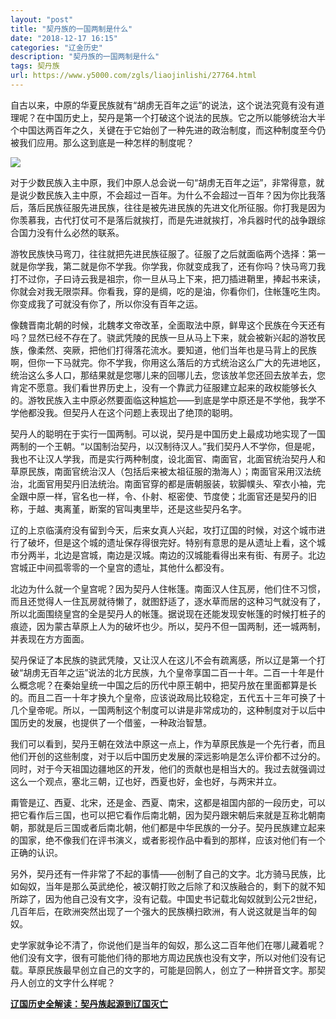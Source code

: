 ```yaml
---
layout: "post"
title: "契丹族的一国两制是什么"
date: "2018-12-17 16:15"
categories: "辽金历史"
description: "契丹族的一国两制是什么"
tags: 契丹族
url: https://www.y5000.com/zgls/liaojinlishi/27764.html
---
```






自古以来，中原的华夏民族就有“胡虏无百年之运”的说法，这个说法究竟有没有道理呢？在中国历史上，契丹是第一个打破这个说法的民族。它之所以能够统治大半个中国达两百年之久，关键在于它始创了一种先进的政治制度，而这种制度至今仍被我们应用。那么这到底是一种怎样的制度呢？

![](https://img.y5000.com/uploads/allimg/180118/8-1P11P9312V92.jpg)

对于少数民族入主中原，我们中原人总会说一句“胡虏无百年之运”，非常得意，就是说少数民族入主中原，不会超过一百年。为什么不会超过一百年？因为你比我落后，落后民族征服先进民族，往往是被先进民族的先进文化所征服。你打我是因为你羡慕我，古代打仗可不是落后就挨打，而是先进就挨打，冷兵器时代的战争跟综合国力没有什么必然的联系。

游牧民族快马弯刀，往往就把先进民族征服了。征服了之后就面临两个选择：第一就是你学我，第二就是你不学我。你学我，你就变成我了，还有你吗？快马弯刀我打不过你，子曰诗云我是祖宗，你一旦从马上下来，把刀插进鞘里，捧起书来读，你就会对我无限崇拜。你看我，穿的是绸，吃的是油，你看你们，住帐篷吃生肉。你变成我了可就没有你了，所以你没有百年之运。

像魏晋南北朝的时候，北魏孝文帝改革，全面取法中原，鲜卑这个民族在今天还有吗？显然已经不存在了。骁武凭陵的民族一旦从马上下来，就会被新兴起的游牧民族，像柔然、突厥，把他们打得落花流水。要知道，他们当年也是马背上的民族啊，但你一下马就完。你不学我，你用这么落后的方式统治这么广大的先进地区，统治这么多人口，那结果就是您哪儿来的回哪儿去，您该放羊您还回去放羊去，您肯定不愿意。我们看世界历史上，没有一个靠武力征服建立起来的政权能够长久的。游牧民族入主中原必然要面临这种尴尬——到底是学中原还是不学他，我学不学他都没我。但契丹人在这个问题上表现出了绝顶的聪明。

契丹人的聪明在于实行一国两制。可以说，契丹是中国历史上最成功地实现了一国两制的一个王朝。“以国制治契丹，以汉制待汉人。”我们契丹人不学你，但是呢，我也不让汉人学我，而是实行两种制度，设北面官、南面官，北面官统治契丹人和草原民族，南面官统治汉人（包括后来被太祖征服的渤海人）；南面官采用汉法统治，北面官用契丹旧法统治。南面官穿的都是唐朝服装，软脚幞头、窄衣小袖，完全跟中原一样，官名也一样，令、仆射、枢密使、节度使；北面官还是契丹的旧称，于越、夷离堇，断案的官叫夷里毕，还是这些契丹名字。

辽的上京临潢府没有留到今天，后来女真人兴起，攻打辽国的时候，对这个城市进行了破坏，但是这个城的遗址保存得很完好。特别有意思的是从遗址上看，这个城市分两半，北边是宫城，南边是汉城。南边的汉城能看得出来有街、有房子。北边宫城正中间孤零零的一个皇宫的遗址，其他什么都没有。

北边为什么就一个皇宫呢？因为契丹人住帐篷。南面汉人住瓦房，他们住不习惯，而且还觉得人一住瓦房就待懒了，就图舒适了，逐水草而居的这种习气就没有了，所以北面围绕皇宫的全是契丹人的帐篷。据说现在还能发现安帐篷的时候打桩子的痕迹，因为蒙古草原上人为的破坏也少。所以，契丹不但一国两制，还一城两制，并表现在方方面面。

契丹保证了本民族的骁武凭陵，又让汉人在这儿不会有疏离感，所以辽是第一个打破“胡虏无百年之运”说法的北方民族，九个皇帝享国二百一十年。二百一十年是什么概念呢？在秦始皇统一中国之后的历代中原王朝中，把契丹放在里面都算是长的。而且二百一十年才换九个皇帝，应该说政局比较稳定，五代五十三年可换了十几个皇帝呢。所以，一国两制这个制度可以讲是非常成功的，这种制度对于以后中国历史的发展，也提供了一个借鉴，一种政治智慧。

我们可以看到，契丹王朝在效法中原这一点上，作为草原民族是一个先行者，而且他们开创的这些制度，对于以后中国历史发展的深远影响是怎么评价都不过分的。同时，对于今天祖国边疆地区的开发，他们的贡献也是相当大的。我过去就强调过这么一个观点，塞北三朝，辽也好，西夏也好，金也好，与两宋并立。

甭管是辽、西夏、北宋，还是金、西夏、南宋，这都是祖国内部的一段历史，可以把它看作后三国，也可以把它看作后南北朝，因为契丹跟宋朝后来就是互称北朝南朝，那就是后三国或者后南北朝，他们都是中华民族的一分子。契丹民族建立起来的国家，绝不像我们在评书演义，或者影视作品中看到的那样，应该对他们有一个正确的认识。

另外，契丹还有一件非常了不起的事情——创制了自己的文字。北方骑马民族，比如匈奴，当年是那么英武绝伦，被汉朝打败之后除了和汉族融合的，剩下的就不知所踪了，因为他自己没有文字，没有记载。中国史书记载北匈奴就到公元2世纪，几百年后，在欧洲突然出现了一个强大的民族横扫欧洲，有人说这就是当年的匈奴。

史学家就争论不清了，你说他们是当年的匈奴，那么这二百年他们在哪儿藏着呢？他们没有文字，很有可能他们待的那地方周边民族也没有文字，所以对他们没有记载。草原民族最早创立自己的文字的，可能是回鹘人，创立了一种拼音文字。那契丹人创立的文字什么样呢？

**[辽国历史全解读：契丹族起源到辽国灭亡](https://www.y5000.com/zgls/liaojinlishi/2018/0118/27796.html)**

